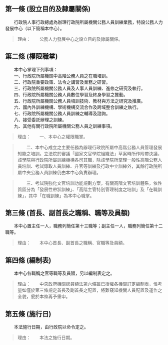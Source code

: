 第一條 (設立目的及隸屬關係)
---------------------------
　　行政院人事行政總處為辦理行政院所屬機關公務人員訓練業務，特設公務人力發展中心（以下簡稱本中心）。  
> 理由：　　公務人力發展中心之設立目的及隸屬關係。



第二條 (權限職掌)
-----------------
　　本中心掌理下列事項：  
　　一、行政院所屬機關中高階公務人員之在職培訓。  
　　二、行政院重要政策、法令之講習及業務之研習。  
　　三、行政院所屬機關公務人員及人事人員訓練、進修之研究及執行。  
　　四、行政院所屬機關公務人員數位學習及終身學習之推動。  
　　五、行政院所屬機關公務人員培訓技術、教材與方法之研究及推廣。  
　　六、國內外訓練機構、學術機構交流合作及跨域整合訓練之執行。  
　　七、行政院所屬機關公務人員訓練之輔導及諮詢。  
　　八、接受委託辦理之訓練。  
　　九、其他有關行政院所屬機關公務人員之訓練事項。  
> 理由：　　一、本中心之權限職掌。

> 　　二、本中心成立之主要任務為辦理行政院所屬中高階公務人員管理發展知能之培訓。立法院於審議「國家文官學院組織法」草案時所作附帶決議，該學院與行政院所屬訓練機構各司其職，除該學院所掌理一般性高階公務人員培訓、考試錄取人員訓練、升官等訓練及行政中立訓練外，其餘行政院所屬中央公務人員訓練仍由本中心負責辦理。

> 　　三、考試院強化文官培訓功能規劃方案，有關高階文官培訓體系，依性質區分為「發展性帶狀訓練」、「高階主管特別管理制度之培訓」及「在職訓練」，其中「在職訓練」為本中心職掌。



第三條 (首長、副首長之職稱、職等及員額)
---------------------------------------
　　本中心置主任一人，職務列簡任第十三職等；副主任一人，職務列簡任第十二職等。  
> 理由：　　本中心首長、副首長之職稱、官職等及員額。



第四條 (編制表)
---------------
　　本中心各職稱之官等職等及員額，另以編制表定之。  
> 理由：　　中央政府機關總員額法第六條雖已授權各機關訂定編制表，惟考量如僅於第三條規定首長及副首長之配置，將難窺知機關人員配置及運作之全貌，爰於本條再予重申。



第五條 (施行日)
---------------
　　本法施行日期，由行政院以命令定之。  
> 理由：　　本法之施行日期。